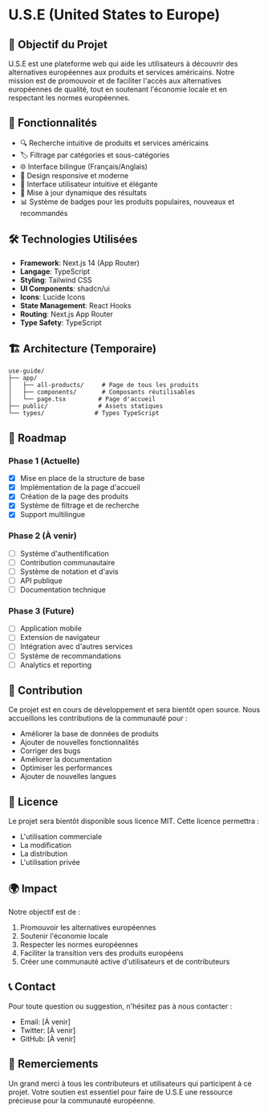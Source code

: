 # U.S.E (United States to Europe)

## 🎯 Objectif du Projet

U.S.E est une plateforme web qui aide les utilisateurs à découvrir des alternatives européennes aux produits et services américains. Notre mission est de promouvoir et de faciliter l'accès aux alternatives européennes de qualité, tout en soutenant l'économie locale et en respectant les normes européennes.

## 🌟 Fonctionnalités

- 🔍 Recherche intuitive de produits et services américains
- 🏷️ Filtrage par catégories et sous-catégories
- 🌐 Interface bilingue (Français/Anglais)
- 📱 Design responsive et moderne
- 🎨 Interface utilisateur intuitive et élégante
- 🔄 Mise à jour dynamique des résultats
- 📊 Système de badges pour les produits populaires, nouveaux et recommandés

## 🛠️ Technologies Utilisées

- **Framework**: Next.js 14 (App Router)
- **Langage**: TypeScript
- **Styling**: Tailwind CSS
- **UI Components**: shadcn/ui
- **Icons**: Lucide Icons
- **State Management**: React Hooks
- **Routing**: Next.js App Router
- **Type Safety**: TypeScript

## 🏗️ Architecture (Temporaire)

```
use-guide/
├── app/
│   ├── all-products/     # Page de tous les produits
│   ├── components/       # Composants réutilisables
│   └── page.tsx         # Page d'accueil
├── public/              # Assets statiques
└── types/              # Types TypeScript
```

## 🚀 Roadmap

### Phase 1 (Actuelle)

- [x] Mise en place de la structure de base
- [x] Implémentation de la page d'accueil
- [x] Création de la page des produits
- [x] Système de filtrage et de recherche
- [x] Support multilingue

### Phase 2 (À venir)

- [ ] Système d'authentification
- [ ] Contribution communautaire
- [ ] Système de notation et d'avis
- [ ] API publique
- [ ] Documentation technique

### Phase 3 (Future)

- [ ] Application mobile
- [ ] Extension de navigateur
- [ ] Intégration avec d'autres services
- [ ] Système de recommandations
- [ ] Analytics et reporting

## 🤝 Contribution

Ce projet est en cours de développement et sera bientôt open source. Nous accueillons les contributions de la communauté pour :

- Améliorer la base de données de produits
- Ajouter de nouvelles fonctionnalités
- Corriger des bugs
- Améliorer la documentation
- Optimiser les performances
- Ajouter de nouvelles langues

## 📝 Licence

Le projet sera bientôt disponible sous licence MIT. Cette licence permettra :

- L'utilisation commerciale
- La modification
- La distribution
- L'utilisation privée

## 🌍 Impact

Notre objectif est de :

1. Promouvoir les alternatives européennes
2. Soutenir l'économie locale
3. Respecter les normes européennes
4. Faciliter la transition vers des produits européens
5. Créer une communauté active d'utilisateurs et de contributeurs

## 📞 Contact

Pour toute question ou suggestion, n'hésitez pas à nous contacter :

- Email: [À venir]
- Twitter: [À venir]
- GitHub: [À venir]

## 🙏 Remerciements

Un grand merci à tous les contributeurs et utilisateurs qui participent à ce projet. Votre soutien est essentiel pour faire de U.S.E une ressource précieuse pour la communauté européenne.

